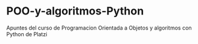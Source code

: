 # POO-y-algoritmos-Python
Apuntes del curso de Programacion Orientada a Objetos y algoritmos con Python de Platzi
